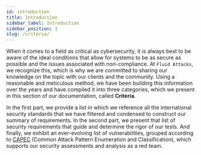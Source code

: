 ```yaml
---
id: introduction
title: Introduction
sidebar_label: Introduction
sidebar_position: 1
slug: /criteria/
---
```


When it comes to a field as critical as cybersecurity,
it is always best to be aware of the ideal conditions
that allow for systems to be as secure as possible
and the issues associated with non-compliance.
At `Fluid Attacks`, we recognize this,
which is why we are committed to sharing our knowledge on the topic
with our clients and the community.
Using a reasonable and meticulous method,
we have been building this information over the years
and have compiled it into three categories,
which we present in this section of our documentation,
called **Criteria**.

In the first part,
we provide a list
in which we reference all the international security standards
that we have filtered and condensed
to construct our summary of requirements.
In the second part,
we present that list of security requirements
that guide and determine the rigor of our tests.
And finally,
we exhibit an ever-evolving list of vulnerabilities,
grouped according to [CAPEC](https://capec.mitre.org/)
(Common Attack Pattern Enumeration and Classification),
which supports our security assessments
and analysis as a red team.
